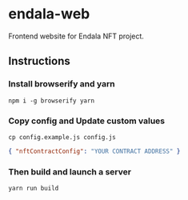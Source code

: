 # endala-web

Frontend website for Endala NFT project.

## Instructions

### Install browserify and yarn

`npm i -g browserify yarn`

### Copy config and Update custom values

`cp config.example.js config.js`

```json
{ "nftContractConfig": "YOUR CONTRACT ADDRESS" }
```

### Then build and launch a server

`yarn run build`
